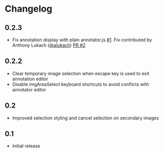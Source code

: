 # Changelog

## 0.2.3

* Fix annotation display with plain annotator.js [#1](https://github.com/emory-lits-labs/annotator-imgselect/issues/1).
   Fix contributed by Anthony Lukach ([@alukach](https://github.com/alukach)) [PR #2](https://github.com/emory-lits-labs/annotator-imgselect/pull/2)

## 0.2.2

* Clear temporary image selection when escape key is used to exit
  annotation editor
* Disable imgAreaSelect keyboard shortcuts to avoid conflicts with
  annotator editor

## 0.2

* Improved selection styling and cancel selection on secondary images

## 0.1
* Initial release
